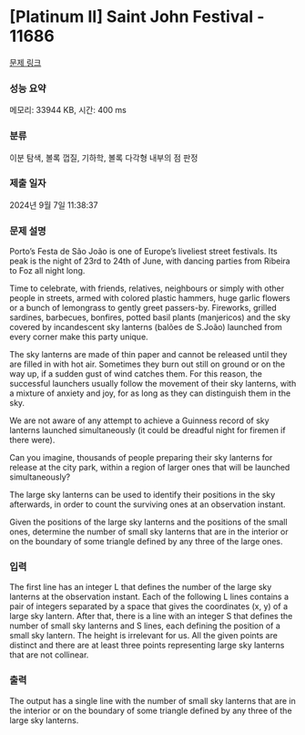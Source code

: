 # [Platinum II] Saint John Festival - 11686 

[문제 링크](https://www.acmicpc.net/problem/11686) 

### 성능 요약

메모리: 33944 KB, 시간: 400 ms

### 분류

이분 탐색, 볼록 껍질, 기하학, 볼록 다각형 내부의 점 판정

### 제출 일자

2024년 9월 7일 11:38:37

### 문제 설명

<p>Porto’s Festa de São João is one of Europe’s liveliest street festivals. Its peak is the night of 23rd to 24th of June, with dancing parties from Ribeira to Foz all night long.</p>

<p>Time to celebrate, with friends, relatives, neighbours or simply with other people in streets, armed with colored plastic hammers, huge garlic flowers or a bunch of lemongrass to gently greet passers-by. Fireworks, grilled sardines, barbecues, bonfires, potted basil plants (manjericos) and the sky covered by incandescent sky lanterns (balões de S.João) launched from every corner make this party unique.</p>

<p>The sky lanterns are made of thin paper and cannot be released until they are filled in with hot air. Sometimes they burn out still on ground or on the way up, if a sudden gust of wind catches them. For this reason, the successful launchers usually follow the movement of their sky lanterns, with a mixture of anxiety and joy, for as long as they can distinguish them in the sky.</p>

<p>We are not aware of any attempt to achieve a Guinness record of sky lanterns launched simultaneously (it could be dreadful night for firemen if there were).</p>

<p>Can you imagine, thousands of people preparing their sky lanterns for release at the city park, within a region of larger ones that will be launched simultaneously?</p>

<p>The large sky lanterns can be used to identify their positions in the sky afterwards, in order to count the surviving ones at an observation instant.</p>

<p>Given the positions of the large sky lanterns and the positions of the small ones, determine the number of small sky lanterns that are in the interior or on the boundary of some triangle defined by any three of the large ones.</p>

### 입력 

 <p>The first line has an integer L that defines the number of the large sky lanterns at the observation instant. Each of the following L lines contains a pair of integers separated by a space that gives the coordinates (x, y) of a large sky lantern. After that, there is a line with an integer S that defines the number of small sky lanterns and S lines, each defining the position of a small sky lantern. The height is irrelevant for us. All the given points are distinct and there are at least three points representing large sky lanterns that are not collinear.</p>

### 출력 

 <p>The output has a single line with the number of small sky lanterns that are in the interior or on the boundary of some triangle defined by any three of the large sky lanterns.</p>

